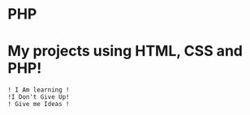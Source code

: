 # PHP
# My projects using HTML, CSS and PHP!
    ! I Am learning !
    !I Don't Give Up! 
    ! Give me Ideas !
